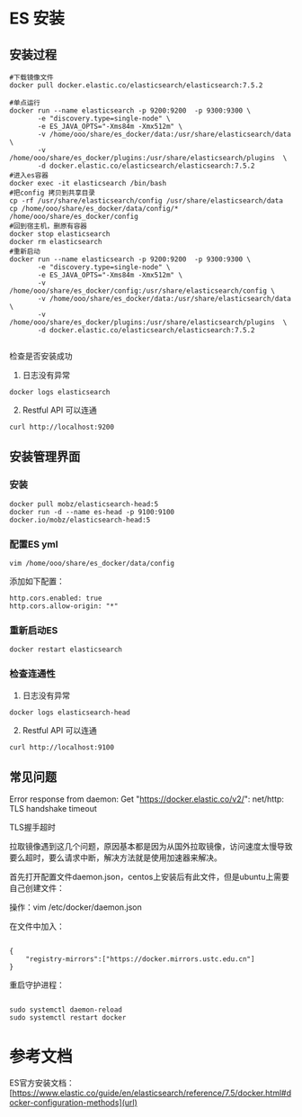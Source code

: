 # ES 安装  

## 安装过程
```  
#下载镜像文件  
docker pull docker.elastic.co/elasticsearch/elasticsearch:7.5.2

#单点运行
docker run --name elasticsearch -p 9200:9200  -p 9300:9300 \
       -e "discovery.type=single-node" \
       -e ES_JAVA_OPTS="-Xms84m -Xmx512m" \
       -v /home/ooo/share/es_docker/data:/usr/share/elasticsearch/data  \
       -v /home/ooo/share/es_docker/plugins:/usr/share/elasticsearch/plugins  \
       -d docker.elastic.co/elasticsearch/elasticsearch:7.5.2
#进入es容器
docker exec -it elasticsearch /bin/bash
#把config 拷贝到共享目录
cp -rf /usr/share/elasticsearch/config /usr/share/elasticsearch/data
cp /home/ooo/share/es_docker/data/config/* /home/ooo/share/es_docker/config
#回到宿主机，删原有容器
docker stop elasticsearch
docker rm elasticsearch
#重新启动
docker run --name elasticsearch -p 9200:9200  -p 9300:9300 \
       -e "discovery.type=single-node" \
       -e ES_JAVA_OPTS="-Xms84m -Xmx512m" \
       -v /home/ooo/share/es_docker/config:/usr/share/elasticsearch/config \
       -v /home/ooo/share/es_docker/data:/usr/share/elasticsearch/data  \
       -v /home/ooo/share/es_docker/plugins:/usr/share/elasticsearch/plugins  \
       -d docker.elastic.co/elasticsearch/elasticsearch:7.5.2


```  

检查是否安装成功  
1. 日志没有异常  
``` 
docker logs elasticsearch
```  
2. Restful API 可以连通  
```  
curl http://localhost:9200
```  


## 安装管理界面  
### 安装
```  
docker pull mobz/elasticsearch-head:5
docker run -d --name es-head -p 9100:9100 docker.io/mobz/elasticsearch-head:5
```  

### 配置ES yml 
```   
vim /home/ooo/share/es_docker/data/config
```  
添加如下配置：
```  
http.cors.enabled: true   
http.cors.allow-origin: "*"
```  
### 重新启动ES  
```  
docker restart elasticsearch
```  
### 检查连通性  

1. 日志没有异常  
``` 
docker logs elasticsearch-head
```  
2. Restful API 可以连通  
```  
curl http://localhost:9100
```  



## 常见问题  
Error response from daemon: Get "https://docker.elastic.co/v2/": net/http: TLS handshake timeout

TLS握手超时

拉取镜像遇到这几个问题，原因基本都是因为从国外拉取镜像，访问速度太慢导致要么超时，要么请求中断，解决方法就是使用加速器来解决。

首先打开配置文件daemon.json，centos上安装后有此文件，但是ubuntu上需要自己创建文件：  

操作：vim  /etc/docker/daemon.json   

在文件中加入：
```  

{
    "registry-mirrors":["https://docker.mirrors.ustc.edu.cn"]
}
```  

 重启守护进程：
```  

sudo systemctl daemon-reload
sudo systemctl restart docker
```  

# 参考文档  
ES官方安装文档：[https://www.elastic.co/guide/en/elasticsearch/reference/7.5/docker.html#docker-configuration-methods](url)